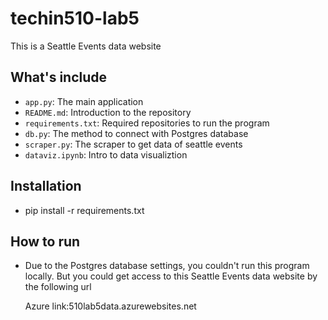 # techin510-lab5
This is a Seattle Events data website

## What's include
 - `app.py`: The main application
 - `README.md`: Introduction to the repository
 - `requirements.txt`: Required repositories to run the program
 - `db.py`: The method to connect with Postgres database
 - `scraper.py`: The scraper to get data of seattle events
 - `dataviz.ipynb`: Intro to data visualiztion

 ## Installation
- pip install -r requirements.txt

## How to run
- Due to the Postgres database settings, you couldn't run this program locally. But you could get access to this Seattle Events data website by the following url

  Azure link:510lab5data.azurewebsites.net